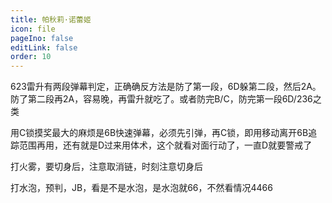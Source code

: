 ```yaml
---
title: 帕秋莉·诺蕾姬
icon: file
pageIno: false
editLink: false
order: 10
---
```


623雷升有两段弹幕判定，正确确反方法是防了第一段，6D躲第二段，然后2A。防了第二段再2A，容易晚，再雷升就吃了。或者防完B/C，防完第一段6D/236之类

用C锁摸奖最大的麻烦是6B快速弹幕，必须先引弹，再C锁，即用移动离开6B追踪范围再用，还有就是D过来用体术，这个就看对面行动了，一直D就要警戒了

打火雾，要切身后，注意取消链，时刻注意切身后

打水泡，预判，JB，看是不是水泡，是水泡就66，不然看情况4466